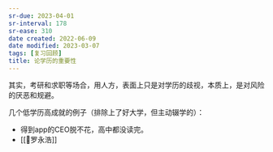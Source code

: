 ```yaml
---
sr-due: 2023-04-01
sr-interval: 178
sr-ease: 310
date created: 2022-06-09
date modified: 2023-03-07
tags: [复习回顾]
title: 论学历的重要性
---
```


其实，考研和求职等场合，用人方，表面上只是对学历的歧视，本质上，是对风险的厌恶和规避。

几个低学历高成就的例子（排除上了好大学，但主动辍学的）：

- 得到app的CEO脱不花，高中都没读完。
- [[🧑罗永浩]]
